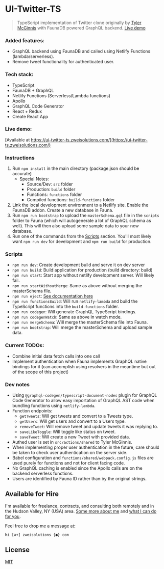 # UI-Twitter-TS

> TypeScript implementation of Twitter clone originally by [Tyler McGinnis](https://github.com/tylermcginnis/) with FaunaDB powered GraphQL backend. [Live demo](https://ui-twitter-ts.zweisolutions.com/)

### Added features:

-   GraphQL backend using FaunaDB and called using Netlify Functions (lambda/serverless).
-   Remove tweet functionality for authenticated user.

### Tech stack:

-   TypeScript
-   FaunaDB + GraphQL
-   Netlify Functions (Serverless/Lambda functions)
-   Apollo
-   GraphQL Code Generator
-   React + Redux
-   Create React App

### Live demo:

[Available at https://ui-twitter-ts.zweisolutions.com/](https://ui-twitter-ts.zweisolutions.com/)

### Instructions

1. Run `npm install` in the main directory (package.json should be accurate)
    - Special Notes:
        - Source/Dev: `src` folder
        - Production: `build` folder
        - Functions: `functions` folder
        - Compiled functions: `build-functions` folder
2. Link the local development environment to a Netlify site. Enable the FaunaDB addon. Create a new database in Fauna.
3. Run `npm run bootstrap` to upload the `masterSchema.gql` file in the `scripts` folder to Fauna (which will autogenerate a lot of GraphQL schema as well). This will then also upload some sample data to your new database.
4. Run one of the commands from the [Scripts](#scripts) section. You'll most likely want `npm run dev` for development and `npm run build` for production.

### Scripts

-   `npm run dev`: Create development build and serve it on dev server
-   `npm run build`: Build application for production (build directory: build)
-   `npm run start`: Start app without netlify development server. Will likely fail.
-   `npm run startWithoutMerge`: Same as above without merging the masterSchema file.
-   `npm run eject`: [See documentation here](https://create-react-app.dev/docs/available-scripts/#npm-run-eject)
-   `npm run functionsBuild`: Will run `netlify-lambda` and build the TypeScript functions into the `build-functions` folder.
-   `npm run codegen`: Will generate GraphQL TypeScript bindings.
-   `npm run codegenWatch`: Same as above in watch mode.
-   `npm run mergeSchema`: Will merge the masterSchema file into Fauna.
-   `npm run bootstrap`: Will merge the masterSchema and upload sample data.

### Current TODOs:

-   Combine initial data fetch calls into one call
-   Implement authentication when Fauna implements GraphQL native bindings for it (can accomplish using resolvers in the meantime but out of the scope of this project)

### Dev notes

-   Using `@graphql-codegen/typescript-document-nodes` plugin for GraphQL Code Generator to allow easy importation of GraphQL AST code when bundling functions using `netlify-lambda`.
-   Function endpoints:
    -   `getTweets`: Will get tweets and convert to a Tweets type.
    -   `getUsers`: Will get users and convert to a Users type.
    -   `removeTweet`: Will remove tweet and update tweets it was replying to.
    -   `saveLikeToggle`: Will toggle like status on tweet.
    -   `saveTweet`: Will create a new Tweet with provided data.
-   Authed user is set in `src/actions/shared` to Tyler McGinnis.
-   When implementing proper user authentication in the future, care should be taken to check user authentication on the server side.
-   Babel configuration and `functions/shared/webpack.config.js` files are used purely for functions and not for client facing code.
-   No GraphQL caching is enabled since the Apollo calls are on the backend serverless functions.
-   Users are identified by Fauna ID rather than by the original strings.

## Available for Hire

I'm available for freelance, contracts, and consulting both remotely and in the Hudson Valley, NY (USA) area. [Some more about me](https://www.zweisolutions.com/about.html) and [what I can do for you](https://www.zweisolutions.com/services.html).

Feel free to drop me a message at:

```
hi [a+] zweisolutions {●} com
```

## License

[MIT](./LICENSE)

